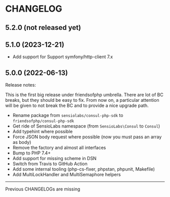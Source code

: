 # CHANGELOG

## 5.2.0 (not released yet)

## 5.1.0 (2023-12-21)

* Add support for Support symfony/http-client 7.x

## 5.0.0 (2022-06-13)

Release notes:

This is the first big release under friendsofphp umbrella. There are lot of BC
breaks, but they should be easy to fix. From now on, a particular attention will
be given to not break the BC and to provide a nice upgrade path.

* Rename package from `sensiolabs/consul-php-sdk` to `friendsofphp/consul-php-sdk`
* Get ride of SensioLabs namespace (from `SensioLabs\Consul` to `Consul`)
* Add typehint where possible
* Force JSON body request where possible (now you must pass an array as body)
* Remove the factory and almost all interfaces
* Bump to PHP 7.4+
* Add support for missing scheme in DSN
* Switch from Travis to GitHub Action
* Add some internal tooling (php-cs-fixer, phpstan, phpunit, Makefile)
* Add MultiLockHandler and MultiSemaphore helpers

---

Previous CHANGELOGs are missing
